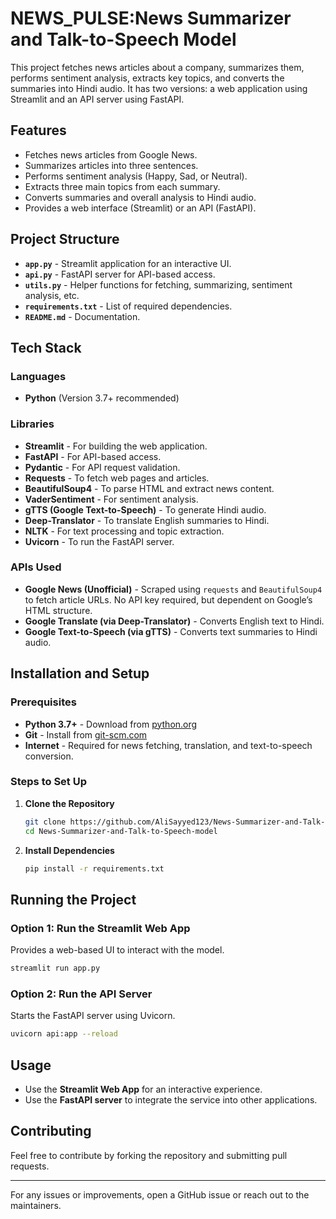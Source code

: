 # NEWS_PULSE:News Summarizer and Talk-to-Speech Model

This project fetches news articles about a company, summarizes them, performs sentiment analysis, extracts key topics, and converts the summaries into Hindi audio. It has two versions: a web application using Streamlit and an API server using FastAPI.

## Features
- Fetches news articles from Google News.
- Summarizes articles into three sentences.
- Performs sentiment analysis (Happy, Sad, or Neutral).
- Extracts three main topics from each summary.
- Converts summaries and overall analysis to Hindi audio.
- Provides a web interface (Streamlit) or an API (FastAPI).

## Project Structure
- **`app.py`** - Streamlit application for an interactive UI.
- **`api.py`** - FastAPI server for API-based access.
- **`utils.py`** - Helper functions for fetching, summarizing, sentiment analysis, etc.
- **`requirements.txt`** - List of required dependencies.
- **`README.md`** - Documentation.

## Tech Stack
### Languages
- **Python** (Version 3.7+ recommended)

### Libraries
- **Streamlit** - For building the web application.
- **FastAPI** - For API-based access.
- **Pydantic** - For API request validation.
- **Requests** - To fetch web pages and articles.
- **BeautifulSoup4** - To parse HTML and extract news content.
- **VaderSentiment** - For sentiment analysis.
- **gTTS (Google Text-to-Speech)** - To generate Hindi audio.
- **Deep-Translator** - To translate English summaries to Hindi.
- **NLTK** - For text processing and topic extraction.
- **Uvicorn** - To run the FastAPI server.

### APIs Used
- **Google News (Unofficial)** - Scraped using `requests` and `BeautifulSoup4` to fetch article URLs. No API key required, but dependent on Google’s HTML structure.
- **Google Translate (via Deep-Translator)** - Converts English text to Hindi.
- **Google Text-to-Speech (via gTTS)** - Converts text summaries to Hindi audio.

## Installation and Setup
### Prerequisites
- **Python 3.7+** - Download from [python.org](https://www.python.org/)
- **Git** - Install from [git-scm.com](https://git-scm.com/)
- **Internet** - Required for news fetching, translation, and text-to-speech conversion.

### Steps to Set Up
1. **Clone the Repository**
   ```bash
   git clone https://github.com/AliSayyed123/News-Summarizer-and-Talk-to-Speech-model.git
   cd News-Summarizer-and-Talk-to-Speech-model
   ```
2. **Install Dependencies**
   ```bash
   pip install -r requirements.txt
   ```

## Running the Project
### Option 1: Run the Streamlit Web App  
Provides a web-based UI to interact with the model.  
```bash
streamlit run app.py
```

### Option 2: Run the API Server  
Starts the FastAPI server using Uvicorn.
```bash
uvicorn api:app --reload
```

## Usage
- Use the **Streamlit Web App** for an interactive experience.
- Use the **FastAPI server** to integrate the service into other applications.

## Contributing
Feel free to contribute by forking the repository and submitting pull requests.



---

For any issues or improvements, open a GitHub issue or reach out to the maintainers.

